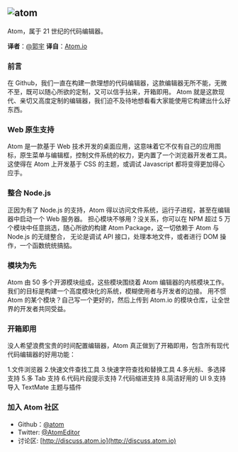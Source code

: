 ![atom](https://atom.io/assets/logo-9624cbf4ef800b9827861e67259e1f5c.png)
---

Atom，属于 21 世纪的代码编辑器。

**译者**：[@郭宇](http://weibo.com/turingou)
**译自**：[Atom.io](http://atom.io)

### 前言

在 Github，我们一直在构建一款理想的代码编辑器，这款编辑器无所不能，无微不至，既可以随心所欲的定制，又可以信手拈来，开箱即用。
Atom 就是这款现代、亲切又高度定制的编辑器，我们迫不及待地想看看大家能使用它构建出什么好东西。

### Web 原生支持

Atom 是一款基于 Web 技术开发的桌面应用，这意味着它不仅有自己的应用图标，原生菜单与编辑框，控制文件系统的权力，更内置了一个浏览器开发者工具。
这使得在 Atom 上开发基于 CSS 的主题，或调试 Javascript 都将变得更加得心应手。

### 整合 Node.js

正因为有了 Node.js 的支持，Atom 得以访问文件系统，运行子进程，甚至在编辑器中启动一个 Web 服务器。
担心模块不够用？没关系，你可以在 NPM 超过 5 万个模块中任意挑选，随心所欲的构建 Atom Package，这一切依赖于 Atom 与 Node.js 的无缝整合，
无论是调试 API 接口，处理本地文件，或者进行 DOM 操作，一个函数统统搞掂。

### 模块为先

Atom 由 50 多个开源模块组成，这些模块围绕着 Atom 编辑器的内核模块工作。我们的目标是构建一个高度模块化的系统，模糊使用者与开发者的边接。
用不惯 Atom 的某个模块？自己写一个更好的，然后上传到 Atom.io 的模块仓库，让全世界的开发者共同受益。

### 开箱即用

没人希望浪费宝贵的时间配置编辑器，Atom 真正做到了开箱即用，包含所有现代代码编辑器的好用功能：

1.文件浏览器
2.快速文件查找工具
3.快速字符查找和替换工具
4.多光标、多选择支持
5.多 Tab 支持
6.代码片段提示支持
7.代码缩进支持
8.简洁好用的 UI
9.支持导入 TextMate 主题与插件

### 加入 Atom 社区
- Github：[@atom](https://github.com/atom)
- Twitter: [@AtomEditor](http://twitter.com/atomeditor)
- 讨论区: [http://discuss.atom.io](http://discuss.atom.io)
